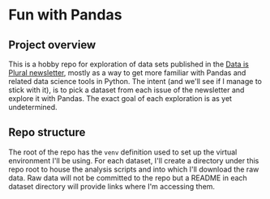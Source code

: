 # Fun with Pandas

## Project overview
This is a hobby repo for exploration of data sets published in the [Data is Plural newsletter](https://tinyletter.com/data-is-plural), mostly as a way to get more familiar with Pandas and related data science tools in Python. The intent (and we'll see if I manage to stick with it), is to pick a dataset from each issue of the newsletter and explore it with Pandas. The exact goal of each exploration is as yet undetermined.

## Repo structure
The root of the repo has the `venv` definition used to set up the virtual environment I'll be using. For each dataset, I'll create a directory under this repo root to house the analysis scripts and into which I'll download the raw data. Raw data will not be committed to the repo but a README in each dataset directory will provide links where I'm accessing them.